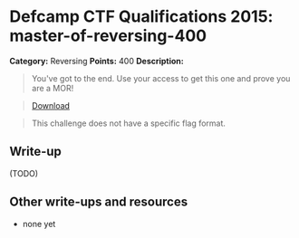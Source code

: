 # Defcamp CTF Qualifications 2015: master-of-reversing-400

**Category:** Reversing
**Points:** 400
**Description:**

> You've got to the end. Use your access to get this one and prove you are a MOR!

> [Download](r400) 

> This challenge does not have a specific flag format.
>


## Write-up

(TODO)

## Other write-ups and resources

* none yet
